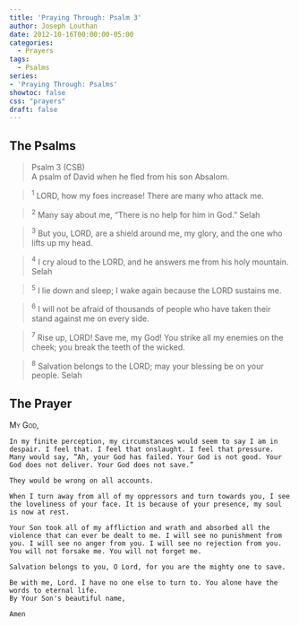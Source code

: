 ```yaml
---
title: 'Praying Through: Psalm 3'
author: Joseph Louthan
date: 2012-10-16T00:00:00-05:00
categories:
  - Prayers
tags:
  - Psalms
series:
- 'Praying Through: Psalms'
showtoc: false
css: "prayers"
draft: false
---
```

## The Psalms

>Psalm 3 (CSB)  
><sup></sup> A psalm of David when he fled from his son Absalom. 

><sup>1</sup> LORD, how my foes increase! There are many who attack me. 

><sup>2</sup> Many say about me, “There is no help for him in God.” Selah 

><sup>3</sup> But you, LORD, are a shield around me, my glory, and the one who lifts up my head. 

><sup>4</sup> I cry aloud to the LORD, and he answers me from his holy mountain. Selah 

><sup>5</sup> I lie down and sleep; I wake again because the LORD sustains me. 

><sup>6</sup> I will not be afraid of thousands of people who have taken their stand against me on every side. 

><sup>7</sup> Rise up, LORD! Save me, my God! You strike all my enemies on the cheek; you break the teeth of the wicked. 

><sup>8</sup> Salvation belongs to the LORD; may your blessing be on your people. Selah

## The Prayer

<div style="font-variant: small-caps;">
  My God,
</div>

```text
In my finite perception, my circumstances would seem to say I am in despair. I feel that. I feel that onslaught. I feel that pressure.
Many would say, ”Ah, your God has failed. Your God is not good. Your God does not deliver. Your God does not save.”

They would be wrong on all accounts.

When I turn away from all of my oppressors and turn towards you, I see the loveliness of your face. It is because of your presence, my soul is now at rest.

Your Son took all of my affliction and wrath and absorbed all the violence that can ever be dealt to me. I will see no punishment from you. I will see no anger from you. I will see no rejection from you. You will not forsake me. You will not forget me.

Salvation belongs to you, O Lord, for you are the mighty one to save.

Be with me, Lord. I have no one else to turn to. You alone have the words to eternal life.
By Your Son's beautiful name,

Amen
```
